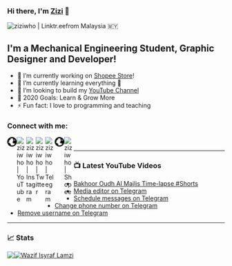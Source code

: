 ### Hi there, I'm [Zizi][linktr.ee] 👋
[<img align="left" alt="ziziwho | Linktr.ee" src="https://img.icons8.com/fluent/24/000000/map-pin.png" />][malaysia] from Malaysia 🇲🇾
## I'm a Mechanical Engineering Student, Graphic Designer and Developer!

- 🔭 I’m currently working on [Shopee Store][shopee]!
- 🌱 I’m currently learning everything 🤣
- 👯 I’m looking to build my [YouTube Channel][youtube]
- 🥅 2020 Goals: Learn & Grow More
- ⚡ Fun fact: I love to programming and teaching

### Connect with me:

[<img align="left" alt="ziziwho | Linktr.ee" width="22px" src="https://raw.githubusercontent.com/iconic/open-iconic/master/svg/globe.svg" />][linktr.ee]
[<img align="left" alt="ziziwho | YouTube" width="22px" src="https://cdn.jsdelivr.net/npm/simple-icons@v3/icons/youtube.svg" />][youtube]
[<img align="left" alt="ziziwho | Instagram" width="22px" src="https://cdn.jsdelivr.net/npm/simple-icons@v3/icons/instagram.svg" />][instagram]
[<img align="left" alt="ziziwho | Twitter" width="22px" src="https://cdn.jsdelivr.net/npm/simple-icons@v3/icons/twitter.svg" />][twitter]
[<img align="left" alt="ziziwho | Telegram" width="22px" src="https://img.icons8.com/material-sharp/24/000000/telegram-app.png" />][telegram]
[<img align="left" alt="ziziwho | Blog" width="22px" src="https://raw.githubusercontent.com/iconic/open-iconic/master/svg/globe.svg" />][blog]
[<img align="left" alt="ziziwho | Shopee" width="22px" src="https://img.icons8.com/pastel-glyph/64/000000/shop.png" />][shopee]
<br />

---

### 📺 Latest YouTube Videos
<!-- YOUTUBE:START -->
- [Bakhoor Oudh Al Majlis Time-lapse #Shorts](https://www.youtube.com/watch?v=Ad-uBBdWC40)
- [Media editor on Telegram](https://www.youtube.com/watch?v=8jeIijWE310)
- [Schedule messages on Telegram](https://www.youtube.com/watch?v=PnUHlrGL3fE)
- [Change phone number on Telegram](https://www.youtube.com/watch?v=qNvv67lqxDI)
- [Remove username on Telegram](https://www.youtube.com/watch?v=j0SNpHhv75k)
<!-- YOUTUBE:END -->

---
### 📈 Stats

<img align="left" src="https://github-readme-stats.vercel.app/api?username=ziziwho&show_icons=true&hide_border=true&count_private=true" />

<img align="left" src="https://github-readme-stats.vercel.app/api/top-langs/?username=ziziwho&layout=compact&hide_border=true&count_private=true" />

<div class="badge-base LI-profile-badge" data-locale="en_US" data-size="medium" data-theme="light" data-type="HORIZONTAL" data-vanity="wazif-isyraf" data-version="v1"><a class="badge-base__link LI-simple-link" href="https://my.linkedin.com/in/wazif-isyraf?trk=profile-badge">Wazif Isyraf Lamzi</a></div>
              
[linktr.ee]: https://linktr.ee/ziziworks
[twitter]: https://twitter.com/ziziworks_MY
[youtube]: https://www.youtube.com/channel/UCW36UNroi3B4Ix9ln1e6rUQ?sub_confirmation=1
[instagram]: https://www.instagram.com/ziziworks/
[facebook]: https://www.facebook.com/ziziworks/
[telegram]: https://t.me/ziziworks
[blog]: https://ziziworks.blogspot.com/
[shopee]: https://shopee.com.my/ziziworks
[malaysia]: https://www.google.com/search?q=Malaysia
